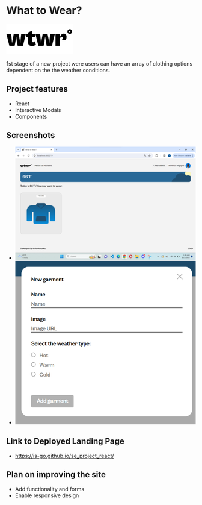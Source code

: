 # What to Wear?

![](./src/assets/Logo.svg)

1st stage of a new project were users can have an array of clothing options dependent on the the weather conditions.

## Project features

- React
- Interactive Modals
- Components

## Screenshots

- ![Deskptop Site](./src/assets/Demo/Desktop%20Site.png)
- ![Modal Form](./src/assets/Demo/Modal%20Form.png)

## Link to Deployed Landing Page

- https://is-go.github.io/se_project_react/

## Plan on improving the site

- Add functionality and forms
- Enable responsive design
